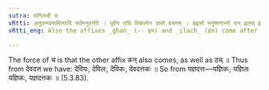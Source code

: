 ```yaml
---
sutra: घनिलचौ च
vRtti: अनुकम्पायामित्यादि सर्वमनुवर्त्तते । पूर्वेण ठचि विकल्पेन प्राप्ते वचनम् । बह्वचो मनुष्यनाम्नो घन् इलच् इत्येतौ प्रत्ययौ भवतः ॥
vRtti_eng: Also the affixes _ghan_ (-- इय) and _ilach_ (इल) come after a word of more than two syllables, being the name of a human being, when compassion or courtesy joined with compassion is expressed.

---
```

The force of च is that the other affix कन् also comes, as well as ठच् ॥ Thus from देवदत्त we have: देवियः, देविलः, देविकः, देवदत्तकः ॥ So from यज्ञदत्तः—यज्ञिकः, यज्ञिलः यज्ञिकः, यज्ञदत्तकः ॥ (5.3.83).